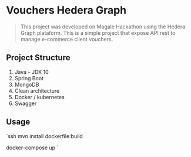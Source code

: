 # Vouchers Hedera Graph

> This project was developed on Magale Hackathon using the Hedera Graph plataform.
> This is a simple project that expose API rest to manage e-commerce client vouchers.

## Project Structure

1. Java - JDK 10
2. Spring Boot
3. MongoDB
4. Clean architecture
5. Docker / kubernetes
6. Swagger

## Usage

`ssh
mvn install dockerfile:build

docker-compose up
`
